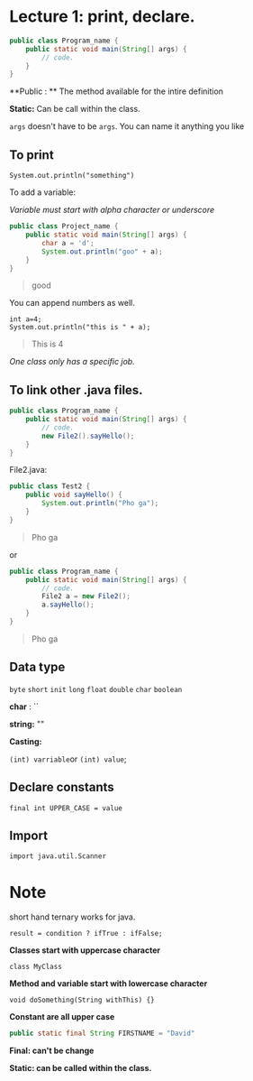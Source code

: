 # Lecture 1: print, declare.

```java
public class Program_name {
    public static void main(String[] args) {
        // code.
    }
}
```

**Public : ** The method available for the intire definition

**Static:** Can be call within the class.

`args` doesn't have to be `args`. You can name it anything you like

## To print

`System.out.println("something")`

To add a variable:

*Variable must start with alpha character or underscore*



```java
public class Project_name {
    public static void main(String[] args) {
        char a = 'd';
        System.out.println("goo" + a);
    }
}
```

> good



You can append numbers as well.

```
int a=4;
System.out.println("this is " + a);
```

> This is 4



*One class only has a specific job.*



## To link other .java files.

```java
public class Program_name {
    public static void main(String[] args) {
        // code.
       	new File2().sayHello();
    }
}
```

File2.java:

```java
public class Test2 {
	public void sayHello() {
		System.out.println("Pho ga");
	}
}

```

> Pho ga

or

```java
public class Program_name {
    public static void main(String[] args) {
        // code.
       	File2 a = new File2();
        a.sayHello();
    }
}
```

> Pho ga

## Data type

`byte` `short` `init` `long` `float`  `double` `char` `boolean`

**char** : ``

**string:** ""

**Casting:** 

`(int) varriable`or `(int) value`;

## Declare constants

`final int UPPER_CASE = value`

## Import

`import java.util.Scanner`

# Note

short hand ternary works for java.

```
result = condition ? ifTrue : ifFalse;
```



**Classes start with uppercase character**

```
class MyClass
```

**Method and variable start with lowercase character**

```
void doSomething(String withThis) {}
```

**Constant are all upper case**

```java
public static final String FIRSTNAME = "David"
```

**Final: can't be change**

**Static: can be called within the class.**

